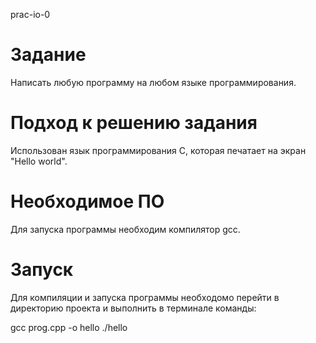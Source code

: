 prac-io-0

# Задание

Написать любую программу на любом языке программирования.

# Подход к решению задания

Использован язык программирования С, которая печатает на экран "Hello world".

# Необходимое ПО

Для запуска программы необходим компилятор gсс.

# Запуск

Для компиляции и запуска программы необходомо перейти в директорию проекта и выполнить в терминале команды:

gсc prog.cpp -o hello
./hello
